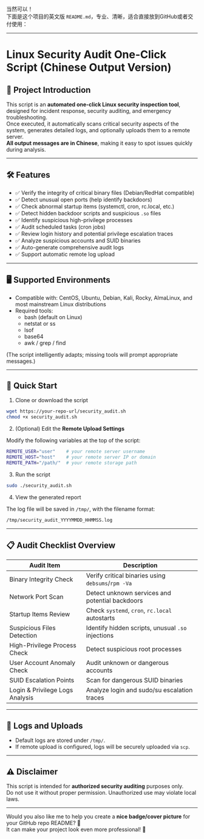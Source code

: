 当然可以！  
下面是这个项目的英文版 `README.md`，专业、清晰，适合直接放到GitHub或者交付使用：

---

# Linux Security Audit One-Click Script (Chinese Output Version)

## 📌 Project Introduction

This script is an **automated one-click Linux security inspection tool**, designed for incident response, security auditing, and emergency troubleshooting.  
Once executed, it automatically scans critical security aspects of the system, generates detailed logs, and optionally uploads them to a remote server.  
**All output messages are in Chinese**, making it easy to spot issues quickly during analysis.

---

## 🛠️ Features

- ✅ Verify the integrity of critical binary files (Debian/RedHat compatible)
- ✅ Detect unusual open ports (help identify backdoors)
- ✅ Check abnormal startup items (systemctl, cron, rc.local, etc.)
- ✅ Detect hidden backdoor scripts and suspicious `.so` files
- ✅ Identify suspicious high-privilege processes
- ✅ Audit scheduled tasks (cron jobs)
- ✅ Review login history and potential privilege escalation traces
- ✅ Analyze suspicious accounts and SUID binaries
- ✅ Auto-generate comprehensive audit logs
- ✅ Support automatic remote log upload

---

## 🖥️ Supported Environments

- Compatible with: CentOS, Ubuntu, Debian, Kali, Rocky, AlmaLinux, and most mainstream Linux distributions
- Required tools:
  - bash (default on Linux)
  - netstat or ss
  - lsof
  - base64
  - awk / grep / find

(The script intelligently adapts; missing tools will prompt appropriate messages.)

---

## 🚀 Quick Start

1. Clone or download the script

```bash
wget https://your-repo-url/security_audit.sh
chmod +x security_audit.sh
```

2. (Optional) Edit the **Remote Upload Settings**

Modify the following variables at the top of the script:

```bash
REMOTE_USER="user"    # your remote server username
REMOTE_HOST="host"    # your remote server IP or domain
REMOTE_PATH="/path/"  # your remote storage path
```

3. Run the script

```bash
sudo ./security_audit.sh
```

4. View the generated report

The log file will be saved in `/tmp/`, with the filename format:

```bash
/tmp/security_audit_YYYYMMDD_HHMMSS.log
```

---

## 📋 Audit Checklist Overview

| Audit Item               | Description                                      |
|---------------------------|--------------------------------------------------|
| Binary Integrity Check    | Verify critical binaries using `debsums`/`rpm -Va` |
| Network Port Scan         | Detect unknown services and potential backdoors  |
| Startup Items Review      | Check `systemd`, `cron`, `rc.local` autostarts    |
| Suspicious Files Detection| Identify hidden scripts, unusual `.so` injections |
| High-Privilege Process Check | Detect suspicious root processes              |
| User Account Anomaly Check| Audit unknown or dangerous accounts              |
| SUID Escalation Points     | Scan for dangerous SUID binaries                 |
| Login & Privilege Logs Analysis | Analyze login and sudo/su escalation traces |

---

## 📂 Logs and Uploads

- Default logs are stored under `/tmp/`.
- If remote upload is configured, logs will be securely uploaded via `scp`.

---

## ⚠️ Disclaimer

This script is intended for **authorized security auditing** purposes only.  
Do not use it without proper permission. Unauthorized use may violate local laws.

---

Would you also like me to help you create a **nice badge/cover picture** for your GitHub repo README? 🚀  
It can make your project look even more professional! 🎨
